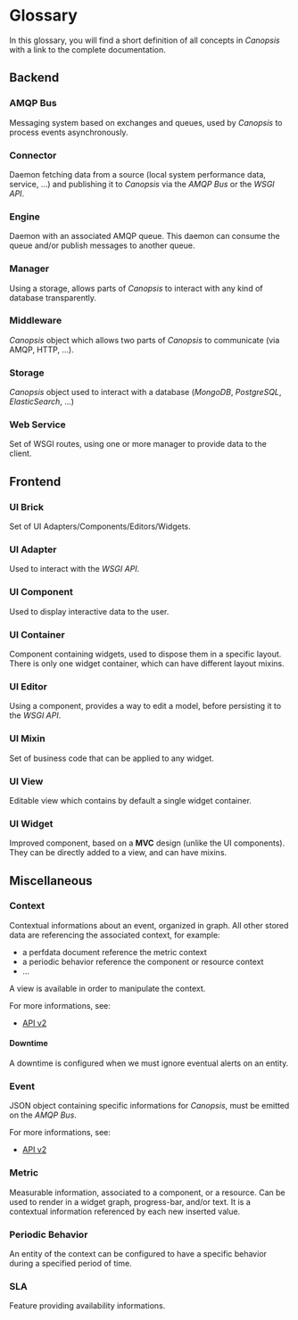 # Glossary

In this glossary, you will find a short definition of all concepts in
*Canopsis* with a link to the complete documentation.

## Backend

### AMQP Bus

Messaging system based on exchanges and queues, used by *Canopsis* to
process events asynchronously.

### Connector

Daemon fetching data from a source (local system performance data,
service, ...) and publishing it to *Canopsis* via the *AMQP Bus* or the
*WSGI API*.

### Engine

Daemon with an associated AMQP queue. This daemon can consume the queue
and/or publish messages to another queue.

### Manager

Using a storage, allows parts of *Canopsis* to interact with any kind of
database transparently.

### Middleware

*Canopsis* object which allows two parts of *Canopsis* to communicate
(via AMQP, HTTP, ...).

### Storage

*Canopsis* object used to interact with a database (*MongoDB*,
*PostgreSQL*, *ElasticSearch*, ...)

### Web Service

Set of WSGI routes, using one or more manager to provide data to the
client.


## Frontend

### UI Brick

Set of UI Adapters/Components/Editors/Widgets.

### UI Adapter

Used to interact with the *WSGI API*.

### UI Component

Used to display interactive data to the user.

### UI Container

Component containing widgets, used to dispose them in a specific layout.
There is only one widget container, which can have different layout
mixins.

### UI Editor

Using a component, provides a way to edit a model, before persisting it
to the *WSGI API*.

### UI Mixin

Set of business code that can be applied to any widget.

### UI View

Editable view which contains by default a single widget container.

### UI Widget

Improved component, based on a **MVC** design (unlike the UI
components). They can be directly added to a view, and can have mixins.


## Miscellaneous

### Context

Contextual informations about an event, organized in graph. All other
stored data are referencing the associated context, for example:

- a perfdata document reference the metric context
- a periodic behavior reference the component or resource context
- ...

A view is available in order to manipulate the context.

For more informations, see:

- [API v2](developer_guide/apis/v2/context.md)

#### Downtime

A downtime is configured when we must ignore eventual alerts on an
entity.

### Event

JSON object containing specific informations for *Canopsis*, must be
emitted on the *AMQP Bus*.

For more informations, see:

- [API v2](developer_guide/apis/v2/event.md)

### Metric

Measurable information, associated to a component, or a resource. Can be
used to render in a widget graph, progress-bar, and/or text. It is a
contextual information referenced by each new inserted value.

### Periodic Behavior

An entity of the context can be configured to have a specific behavior
during a specified period of time.

### SLA

Feature providing availability informations.
